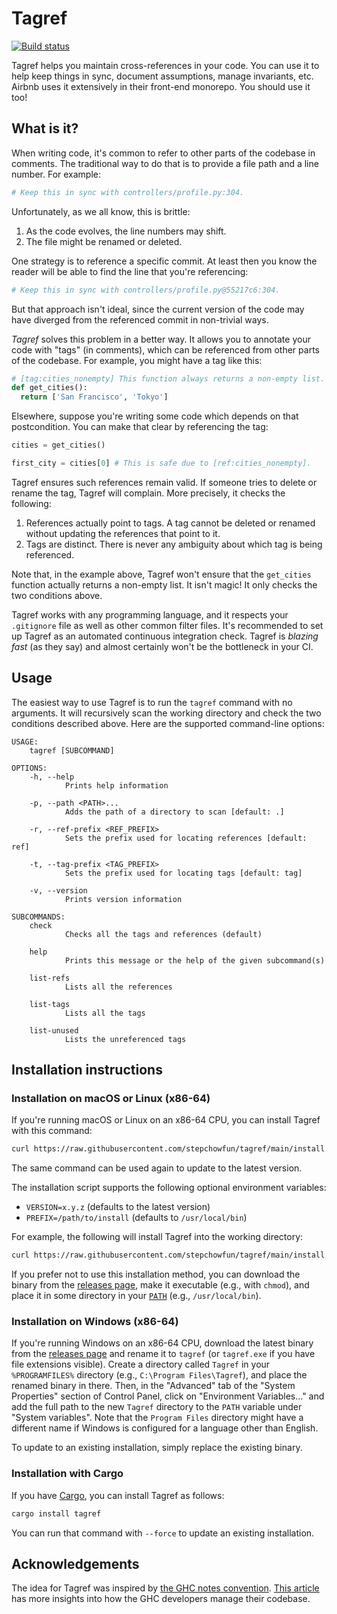 # Tagref

[![Build status](https://github.com/stepchowfun/tagref/workflows/Continuous%20integration/badge.svg?branch=main)](https://github.com/stepchowfun/tagref/actions?query=branch%3Amain)

Tagref helps you maintain cross-references in your code. You can use it to help keep things in sync, document assumptions, manage invariants, etc. Airbnb uses it extensively in their front-end monorepo. You should use it too!

## What is it?

When writing code, it's common to refer to other parts of the codebase in comments. The traditional way to do that is to provide a file path and a line number. For example:

```python
# Keep this in sync with controllers/profile.py:304.
```

Unfortunately, as we all know, this is brittle:

1. As the code evolves, the line numbers may shift.
2. The file might be renamed or deleted.

One strategy is to reference a specific commit. At least then you know the reader will be able to find the line that you're referencing:

```python
# Keep this in sync with controllers/profile.py@55217c6:304.
```

But that approach isn't ideal, since the current version of the code may have diverged from the referenced commit in non-trivial ways.

*Tagref* solves this problem in a better way. It allows you to annotate your code with "tags" (in comments), which can be referenced from other parts of the codebase. For example, you might have a tag like this:

```python
# [tag:cities_nonempty] This function always returns a non-empty list.
def get_cities():
  return ['San Francisco', 'Tokyo']
```

Elsewhere, suppose you're writing some code which depends on that postcondition. You can make that clear by referencing the tag:

```python
cities = get_cities()

first_city = cities[0] # This is safe due to [ref:cities_nonempty].
```

Tagref ensures such references remain valid. If someone tries to delete or rename the tag, Tagref will complain. More precisely, it checks the following:

1. References actually point to tags. A tag cannot be deleted or renamed without updating the references that point to it.
2. Tags are distinct. There is never any ambiguity about which tag is being referenced.

Note that, in the example above, Tagref won't ensure that the `get_cities` function actually returns a non-empty list. It isn't magic! It only checks the two conditions above.

Tagref works with any programming language, and it respects your `.gitignore` file as well as other common filter files. It's recommended to set up Tagref as an automated continuous integration check. Tagref is *blazing fast* (as they say) and almost certainly won't be the bottleneck in your CI.

## Usage

The easiest way to use Tagref is to run the `tagref` command with no arguments. It will recursively scan the working directory and check the two conditions described above. Here are the supported command-line options:

```
USAGE:
    tagref [SUBCOMMAND]

OPTIONS:
    -h, --help
            Prints help information

    -p, --path <PATH>...
            Adds the path of a directory to scan [default: .]

    -r, --ref-prefix <REF_PREFIX>
            Sets the prefix used for locating references [default: ref]

    -t, --tag-prefix <TAG_PREFIX>
            Sets the prefix used for locating tags [default: tag]

    -v, --version
            Prints version information

SUBCOMMANDS:
    check
            Checks all the tags and references (default)

    help
            Prints this message or the help of the given subcommand(s)

    list-refs
            Lists all the references

    list-tags
            Lists all the tags

    list-unused
            Lists the unreferenced tags
```

## Installation instructions

### Installation on macOS or Linux (x86-64)

If you're running macOS or Linux on an x86-64 CPU, you can install Tagref with this command:

```sh
curl https://raw.githubusercontent.com/stepchowfun/tagref/main/install.sh -LSfs | sh
```

The same command can be used again to update to the latest version.

The installation script supports the following optional environment variables:

- `VERSION=x.y.z` (defaults to the latest version)
- `PREFIX=/path/to/install` (defaults to `/usr/local/bin`)

For example, the following will install Tagref into the working directory:

```sh
curl https://raw.githubusercontent.com/stepchowfun/tagref/main/install.sh -LSfs | PREFIX=. sh
```

If you prefer not to use this installation method, you can download the binary from the [releases page](https://github.com/stepchowfun/tagref/releases), make it executable (e.g., with `chmod`), and place it in some directory in your [`PATH`](https://en.wikipedia.org/wiki/PATH_\(variable\)) (e.g., `/usr/local/bin`).

### Installation on Windows (x86-64)

If you're running Windows on an x86-64 CPU, download the latest binary from the [releases page](https://github.com/stepchowfun/tagref/releases) and rename it to `tagref` (or `tagref.exe` if you have file extensions visible). Create a directory called `Tagref` in your `%PROGRAMFILES%` directory (e.g., `C:\Program Files\Tagref`), and place the renamed binary in there. Then, in the "Advanced" tab of the "System Properties" section of Control Panel, click on "Environment Variables..." and add the full path to the new `Tagref` directory to the `PATH` variable under "System variables". Note that the `Program Files` directory might have a different name if Windows is configured for a language other than English.

To update to an existing installation, simply replace the existing binary.

### Installation with Cargo

If you have [Cargo](https://doc.rust-lang.org/cargo/), you can install Tagref as follows:

```sh
cargo install tagref
```

You can run that command with `--force` to update an existing installation.

## Acknowledgements

The idea for Tagref was inspired by [the GHC notes convention](https://ghc.haskell.org/trac/ghc/wiki/Commentary/CodingStyle#Commentsinthesourcecode). [This article](http://www.aosabook.org/en/ghc.html) has more insights into how the GHC developers manage their codebase.
